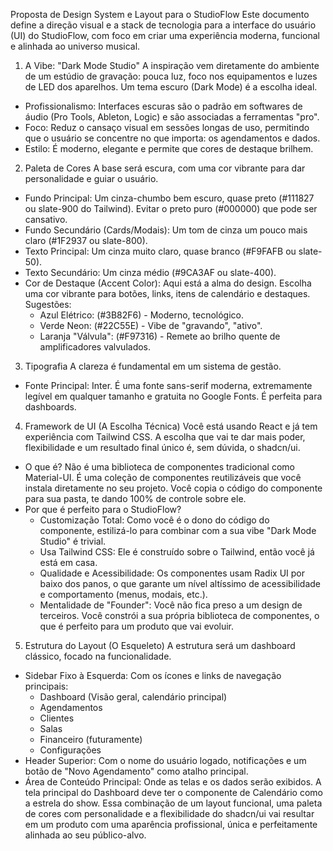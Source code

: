 Proposta de Design System e Layout para o StudioFlow
Este documento define a direção visual e a stack de tecnologia para a interface do usuário (UI) do StudioFlow, com foco em criar uma experiência moderna, funcional e alinhada ao universo musical.
1. A Vibe: "Dark Mode Studio"
A inspiração vem diretamente do ambiente de um estúdio de gravação: pouca luz, foco nos equipamentos e luzes de LED dos aparelhos. Um tema escuro (Dark Mode) é a escolha ideal.
 * Profissionalismo: Interfaces escuras são o padrão em softwares de áudio (Pro Tools, Ableton, Logic) e são associadas a ferramentas "pro".
 * Foco: Reduz o cansaço visual em sessões longas de uso, permitindo que o usuário se concentre no que importa: os agendamentos e dados.
 * Estilo: É moderno, elegante e permite que cores de destaque brilhem.
2. Paleta de Cores
A base será escura, com uma cor vibrante para dar personalidade e guiar o usuário.
 * Fundo Principal: Um cinza-chumbo bem escuro, quase preto (#111827 ou slate-900 do Tailwind). Evitar o preto puro (#000000) que pode ser cansativo.
 * Fundo Secundário (Cards/Modais): Um tom de cinza um pouco mais claro (#1F2937 ou slate-800).
 * Texto Principal: Um cinza muito claro, quase branco (#F9FAFB ou slate-50).
 * Texto Secundário: Um cinza médio (#9CA3AF ou slate-400).
 * Cor de Destaque (Accent Color): Aqui está a alma do design. Escolha uma cor vibrante para botões, links, itens de calendário e destaques. Sugestões:
   * Azul Elétrico: (#3B82F6) - Moderno, tecnológico.
   * Verde Neon: (#22C55E) - Vibe de "gravando", "ativo".
   * Laranja "Válvula": (#F97316) - Remete ao brilho quente de amplificadores valvulados.
3. Tipografia
A clareza é fundamental em um sistema de gestão.
 * Fonte Principal: Inter. É uma fonte sans-serif moderna, extremamente legível em qualquer tamanho e gratuita no Google Fonts. É perfeita para dashboards.
4. Framework de UI (A Escolha Técnica)
Você está usando React e já tem experiência com Tailwind CSS. A escolha que vai te dar mais poder, flexibilidade e um resultado final único é, sem dúvida, o shadcn/ui.
 * O que é? Não é uma biblioteca de componentes tradicional como Material-UI. É uma coleção de componentes reutilizáveis que você instala diretamente no seu projeto. Você copia o código do componente para sua pasta, te dando 100% de controle sobre ele.
 * Por que é perfeito para o StudioFlow?
   * Customização Total: Como você é o dono do código do componente, estilizá-lo para combinar com a sua vibe "Dark Mode Studio" é trivial.
   * Usa Tailwind CSS: Ele é construído sobre o Tailwind, então você já está em casa.
   * Qualidade e Acessibilidade: Os componentes usam Radix UI por baixo dos panos, o que garante um nível altíssimo de acessibilidade e comportamento (menus, modais, etc.).
   * Mentalidade de "Founder": Você não fica preso a um design de terceiros. Você constrói a sua própria biblioteca de componentes, o que é perfeito para um produto que vai evoluir.
5. Estrutura do Layout (O Esqueleto)
A estrutura será um dashboard clássico, focado na funcionalidade.
 * Sidebar Fixo à Esquerda: Com os ícones e links de navegação principais:
   * Dashboard (Visão geral, calendário principal)
   * Agendamentos
   * Clientes
   * Salas
   * Financeiro (futuramente)
   * Configurações
 * Header Superior: Com o nome do usuário logado, notificações e um botão de "Novo Agendamento" como atalho principal.
 * Área de Conteúdo Principal: Onde as telas e os dados serão exibidos. A tela principal do Dashboard deve ter o componente de Calendário como a estrela do show.
Essa combinação de um layout funcional, uma paleta de cores com personalidade e a flexibilidade do shadcn/ui vai resultar em um produto com uma aparência profissional, única e perfeitamente alinhada ao seu público-alvo.